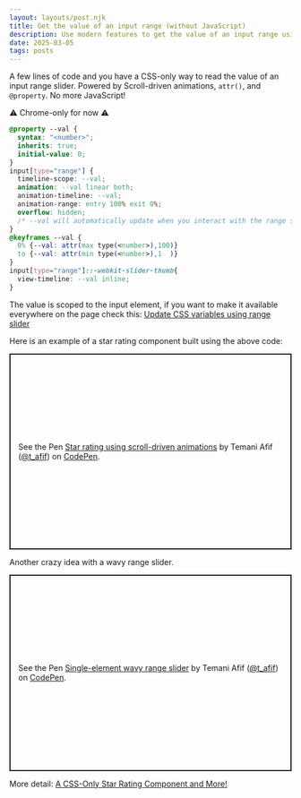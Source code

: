 ```yaml
---
layout: layouts/post.njk
title: Get the value of an input range (without JavaScript)
description: Use modern features to get the value of an input range using only CSS
date: 2025-03-05
tags: posts
---
```


A few lines of code and you have a CSS-only way to read the value of an input range slider. Powered by Scroll-driven animations, `attr()`, and `@property`. No more JavaScript!

⚠️ Chrome-only for now ⚠️

```css
@property --val {
  syntax: "<number>";
  inherits: true;
  initial-value: 0; 
}
input[type="range"] {
  timeline-scope: --val;
  animation: --val linear both;
  animation-timeline: --val;
  animation-range: entry 100% exit 0%;
  overflow: hidden;
  /* --val will automatically update when you interact with the range slider */
}
@keyframes --val {
  0% {--val: attr(max type(<number>),100)}
  to {--val: attr(min type(<number>),1  )}
}
input[type="range"]::-webkit-slider-thumb{
  view-timeline: --val inline;
}
```

The value is scoped to the input element, if you want to make it available everywhere on the page check this: [Update CSS variables using range slider](https://css-tip.com/css-variables-range-slider/)

Here is an example of a star rating component built using the above code:

<p class="codepen" data-height="350" data-default-tab="result" data-slug-hash="dPyWvqg" data-pen-title="Star rating using scroll-driven animations" data-preview="true" data-user="t_afif" style="height: 350px; box-sizing: border-box; display: flex; align-items: center; justify-content: center; border: 2px solid; margin: 1em 0; padding: 1em;">
  <span>See the Pen <a href="https://codepen.io/t_afif/pen/dPyWvqg">
  Star rating using scroll-driven animations</a> by Temani Afif (<a href="https://codepen.io/t_afif">@t_afif</a>)
  on <a href="https://codepen.io">CodePen</a>.</span>
</p>

Another crazy idea with a wavy range slider.

<p class="codepen" data-height="351" data-default-tab="result" data-slug-hash="xbxVxVQ" data-pen-title="Single-element wavy range slider" data-preview="true" data-user="t_afif" style="height: 351px; box-sizing: border-box; display: flex; align-items: center; justify-content: center; border: 2px solid; margin: 1em 0; padding: 1em;">
  <span>See the Pen <a href="https://codepen.io/t_afif/pen/xbxVxVQ">
  Single-element wavy range slider</a> by Temani Afif (<a href="https://codepen.io/t_afif">@t_afif</a>)
  on <a href="https://codepen.io">CodePen</a>.</span>
</p>
<script async src="https://public.codepenassets.com/embed/index.js"></script>

More detail: [A CSS-Only Star Rating Component and More!](https://css-tricks.com/a-css-only-star-rating-component-and-more-part-2/)